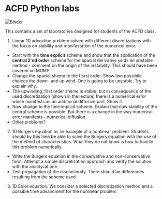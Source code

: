 # ACFD Python labs

[![Binder](https://mybinder.org/badge_logo.svg)](https://mybinder.org/v2/gh/niyaa/ACFD_LABS/main)

This contains a set of laboratories designed for students of the ACFD class.

1. Linear 1D advection problem solved with different discretizations with the focus on stability and manifestation of the numerical error.
  * Start with the **time explicit** scheme and show that the application of the **central 2'nd order** scheme for the spacial derivative yelds an unstable method - comment on the origin of the instability. This should have been covered on MOMP.
  * Change the spacial sheme to the fisrst order. Show two possibile choices the down- and up wind. One is going to be unstable. Try to explain why.
  * The upwinding, first order sheme is stable, but in consequence of the used discretization (shown in the lecture) there is a numerical error which manifests as an additional diffusive part. Show it.
  * Now change to the time implicit scheme. Explain that now stability of the central scheme is possible. But there is a change in the way numerical error manifests - numerical diffusion.
  * Other problems?
2. 1D Burgers equation as an example of a nonlinear problem. Students should by this time be able to solve the Burgers equation with the use of the method of characteristics. What they do not know is how to handle this problem numerically.
  * Write the Burgers equation in the conservative and non-conservative form. Attempt a simple discretization approach and verify the solution with the analitycal one.
  * Test propagation of the discontinuity. There should be differences resulting from the scheme used.
3. 1D Euler equation. We consider a selected discretization method and a possible time advancment for the nonlinear problem.
